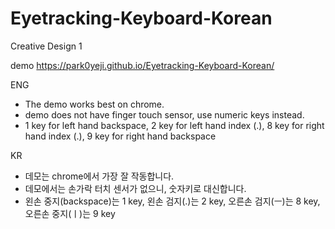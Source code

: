 # Eyetracking-Keyboard-Korean

Creative Design 1


demo
https://park0yeji.github.io/Eyetracking-Keyboard-Korean/

ENG
* The demo works best on chrome.
* demo does not have finger touch sensor, use numeric keys instead.
* 1 key for left hand backspace, 2 key for left hand index (.), 8 key for right hand index (.), 9 key for right hand backspace

KR
* 데모는 chrome에서 가장 잘 작동합니다.
* 데모에서는 손가락 터치 센서가 없으니, 숫자키로 대신합니다.
* 왼손 중지(backspace)는 1 key, 왼손 검지(.)는 2 key, 오른손 검지(ㅡ)는 8 key, 오른손 중지(ㅣ)는 9 key
